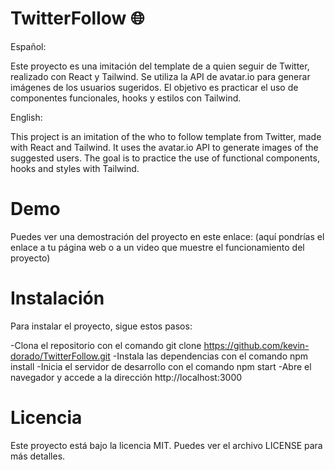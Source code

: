 # TwitterFollow  🌐


Español:

Este proyecto es una imitación del template de a quien seguir de Twitter, realizado con React y Tailwind. Se utiliza la API de avatar.io para generar imágenes de los usuarios sugeridos. El objetivo es practicar el uso de componentes funcionales, hooks y estilos con Tailwind.

English:

This project is an imitation of the who to follow template from Twitter, made with React and Tailwind. It uses the avatar.io API to generate images of the suggested users. The goal is to practice the use of functional components, hooks and styles with Tailwind.

# Demo
Puedes ver una demostración del proyecto en este enlace: (aquí pondrías el enlace a tu página web o a un video que muestre el funcionamiento del proyecto)

 # Instalación
Para instalar el proyecto, sigue estos pasos:

-Clona el repositorio con el comando git clone https://github.com/kevin-dorado/TwitterFollow.git
-Instala las dependencias con el comando npm install
-Inicia el servidor de desarrollo con el comando npm start
-Abre el navegador y accede a la dirección http://localhost:3000

# Licencia
Este proyecto está bajo la licencia MIT. Puedes ver el archivo LICENSE para más detalles.


